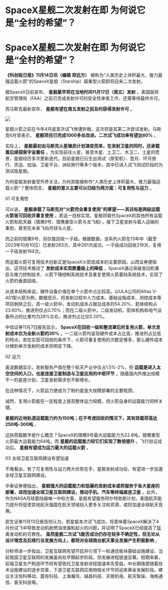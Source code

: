 # SpaceX星舰二次发射在即 为何说它是“全村的希望”？

# SpaceX星舰二次发射在即 为何说它是“全村的希望”？

**《科创板日报》11月14日讯（编辑 郑远方）**
被称为“人类历史上体积最大、推力最强运载火箭”的SpaceX星舰（Starship）超重型火箭即将迎来二次发射。

据SpaceX日前宣布， **星舰最早将在当地时间11月17日（周五）发射**
。美国联邦航空管理局（FAA）之前已完成发射许可的安全性审查工作，还需等待最终许可。

而马斯克最新宣布， **星舰有望在周五发射之前及时获得发射许可** 。

![](https://inews.gtimg.com/om_bt/O60w74WhUd6gK1tUZWympHn5f8iDs0CloiFwF3uVhW9qgAA/1000)

星舰火箭之前在今年4月底首次试飞惨遭折戟，这次将是其第二次尝试发射。马斯克6月曾表示， **星舰项目已完成1000多处改进，二次试飞成功率有望达60%**
。

实际上， **星舰最初由马斯克火星殖民计划演变而来，在发射卫星的同时，还承载着后续探索宇宙重任**
。为实现前往火星，甚至木星、土卫二、木卫二、土星的愿景，星舰经历多次更新迭代，目前星舰已衍生出测试（原型机）、登月、环月旅行、货运、加油、卫星平台、洲际旅行等多个版本，其中已进入试飞测试阶段的为测试版星舰。

为何星舰发射备受外界关注，为何其能被称作“人类历史上体积最大、推力最强运载火箭”？整体而言， **星舰的意义主要可以归结为两方面：可复用性与运力** 。

01 可复用性

可以说， **星舰承载了马斯克对“火箭完全重复使用”的厚望——其目标是两级运载火箭皆可回收并重复使用**
。若这一目标实现，星舰将取代SpaceX的其他所有运载火箭和航天器（猎鹰9号、猎鹰重型火箭与龙飞船），接下卫星发射与载人运输的重担，甚至在未来飞向月球与火星。

而之前的猎鹰9号，则仅能回收一子级。根据数据，该系列火箭在13年中（截至2023年10月10日）已发射263次，其中261次成功，一子级成功回收219次，复用一子级发射194次。

而运载火箭可复用技术创新正是SpaceX火箭低成本的主要原因。山西证券便指出，这项技术推动了 **发射成本实现数量级上的降低**
，SpaceX通过突破发动机重启与推力控制技术、火箭下降控制系统技术及重复使用火箭着陆系统技术，实现了火箭的垂直回收。

从成本结构来说，硬件设备价值在单个火箭中占比较高。以ULA公司的Altas
V-401型火箭为例，数据显示，将发射过程中人力成本、基础设施成本、测控成本等项目剔除之后，其一级火箭中，发动机成本占据总成本的54.20%，箭体结构占23.60%，推进剂仅占0.70%；而在二级火箭中，二级发动机、箭体机构和电气设备所占的比重均为28%左右，推进剂占比仅0.20%。

中信证券11月7日报告显示， **SpaceX在回收一级和整流罩后的复用火箭，单次发射成本仅为全新火箭的30%**
。一二级火箭均呈现硬件成本占比高、推进剂占比低的特点。若在实现可回收的条件下，火箭可重复使用的次数足够多，那么硬件成本分摊到单次发射的成本将明显下降。

02 运力

虽说数据显示，发射服务产值在整个航天产业中仅占1.5%-2%，但 **运载是进入太空空间的入口，也是连接卫星制造与卫星应用的中枢环节**
。随着国内外推出规模不一的星座计划，卫星发射需求也不断增长。

在这种情况下，火箭运力便成为了制约星座大规模部署的主要瓶颈。

诚然，复用火箭能在一定程度上提高整体运力规模，但火箭自身的运载能力同样关键。

**星舰的近地轨道运载能力约为150吨；在不考虑回收的情况下，其有效载荷高达250吨-300吨** 。

这些荷载数字是什么概念？SpaceX的猎鹰9号最大运载能力为22.8吨，猎鹰重型火箭最大运载能力64吨，而 **星舰的运载能力较它们实现了数倍提升**
。飞行验证成功后， **星舰有望成为运力最大的运载火箭** 。

03 全球卫星互联网建设有望加速

不难看出，有了可复用性与运力两大优势在手，星舰发射成功后，有望进一步加速全球卫星互联网建设。

华泰证券便指出， **星舰强大的运载能力和低廉的发射成本或将服务于各大星座的部署，进而加速全球卫星互联网建设，推动手机、汽车等终端直连卫星**
。此外，作为NASA月球着陆器唯一中标方案，星舰有望服务阿尔特弥斯计划，美国航天能力提升将促使其他航天强国在航天领域投入更多关注和资源，或将加速全球航天竞赛。

民生证券11月13日报告则认为，若星舰本次试飞成功，将意味着SpaceX解决了4月份试飞中导致发动机舱燃油泄漏和起火的问题，并证明了SpaceX已经提高了猛禽发动机的可靠性。
**虽然星舰二次试飞能否成功仍存在较多不确定性，但无论从设计理念及后续行业发展方向上，都将对全球商业航天事业发展产生积极影响** 。

分析师进一步指出，卫星互联网有望开启并引领下一轮通信板块基础设施建设，当前我国卫星互联网的发展虽尚处早期起步阶段，但发展进程提速显著。短期来看，前端卫星生产制造环节将有望依托卫星发射进程提速率先受益，中长期维度随着技术设施建设的逐步完善，下游卫星互联网应用侧相关环节将迎来黄金发展阶段。建议关注信科移动、震有科技、上海瀚讯、铖昌科技、天银机电、航天智装、海格通信、普天科技等。

